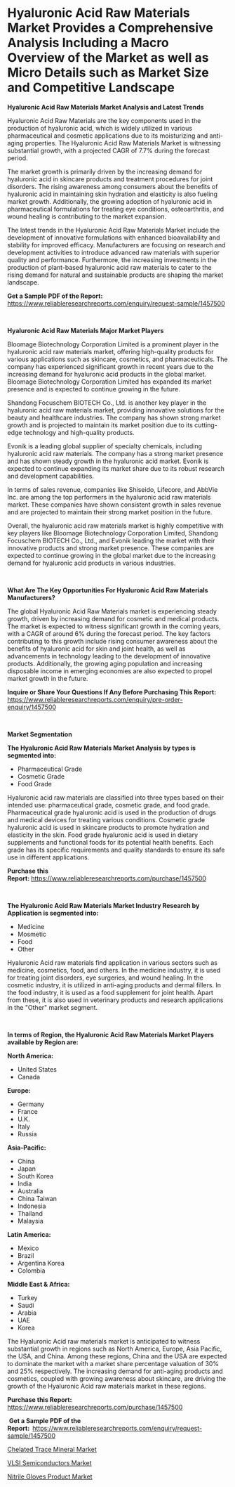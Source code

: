 <p><h1>Hyaluronic Acid Raw Materials Market Provides a Comprehensive Analysis Including a Macro Overview of the Market as well as Micro Details such as Market Size and Competitive Landscape</h1></p><p><strong>Hyaluronic Acid Raw Materials Market Analysis and Latest Trends</strong></p>
<p><p>Hyaluronic Acid Raw Materials are the key components used in the production of hyaluronic acid, which is widely utilized in various pharmaceutical and cosmetic applications due to its moisturizing and anti-aging properties. The Hyaluronic Acid Raw Materials Market is witnessing substantial growth, with a projected CAGR of 7.7% during the forecast period.</p><p>The market growth is primarily driven by the increasing demand for hyaluronic acid in skincare products and treatment procedures for joint disorders. The rising awareness among consumers about the benefits of hyaluronic acid in maintaining skin hydration and elasticity is also fueling market growth. Additionally, the growing adoption of hyaluronic acid in pharmaceutical formulations for treating eye conditions, osteoarthritis, and wound healing is contributing to the market expansion.</p><p>The latest trends in the Hyaluronic Acid Raw Materials Market include the development of innovative formulations with enhanced bioavailability and stability for improved efficacy. Manufacturers are focusing on research and development activities to introduce advanced raw materials with superior quality and performance. Furthermore, the increasing investments in the production of plant-based hyaluronic acid raw materials to cater to the rising demand for natural and sustainable products are shaping the market landscape.</p></p>
<p><strong>Get a Sample PDF of the Report:&nbsp;</strong> <a href="https://www.reliableresearchreports.com/enquiry/request-sample/1457500">https://www.reliableresearchreports.com/enquiry/request-sample/1457500</a></p>
<p>&nbsp;</p>
<p><strong>Hyaluronic Acid Raw Materials Major Market Players</strong></p>
<p><p>Bloomage Biotechnology Corporation Limited is a prominent player in the hyaluronic acid raw materials market, offering high-quality products for various applications such as skincare, cosmetics, and pharmaceuticals. The company has experienced significant growth in recent years due to the increasing demand for hyaluronic acid products in the global market. Bloomage Biotechnology Corporation Limited has expanded its market presence and is expected to continue growing in the future.</p><p>Shandong Focuschem BIOTECH Co., Ltd. is another key player in the hyaluronic acid raw materials market, providing innovative solutions for the beauty and healthcare industries. The company has shown strong market growth and is projected to maintain its market position due to its cutting-edge technology and high-quality products.</p><p>Evonik is a leading global supplier of specialty chemicals, including hyaluronic acid raw materials. The company has a strong market presence and has shown steady growth in the hyaluronic acid market. Evonik is expected to continue expanding its market share due to its robust research and development capabilities.</p><p>In terms of sales revenue, companies like Shiseido, Lifecore, and AbbVie Inc. are among the top performers in the hyaluronic acid raw materials market. These companies have shown consistent growth in sales revenue and are projected to maintain their strong market position in the future.</p><p>Overall, the hyaluronic acid raw materials market is highly competitive with key players like Bloomage Biotechnology Corporation Limited, Shandong Focuschem BIOTECH Co., Ltd., and Evonik leading the market with their innovative products and strong market presence. These companies are expected to continue growing in the global market due to the increasing demand for hyaluronic acid products in various industries.</p></p>
<p>&nbsp;</p>
<p><strong>What Are The Key Opportunities For Hyaluronic Acid Raw Materials Manufacturers?</strong></p>
<p><p>The global Hyaluronic Acid Raw Materials market is experiencing steady growth, driven by increasing demand for cosmetic and medical products. The market is expected to witness significant growth in the coming years, with a CAGR of around 6% during the forecast period. The key factors contributing to this growth include rising consumer awareness about the benefits of hyaluronic acid for skin and joint health, as well as advancements in technology leading to the development of innovative products. Additionally, the growing aging population and increasing disposable income in emerging economies are also expected to propel market growth in the future.</p></p>
<p><strong>Inquire or Share Your Questions If Any Before Purchasing This Report:</strong> <a href="https://www.reliableresearchreports.com/enquiry/pre-order-enquiry/1457500">https://www.reliableresearchreports.com/enquiry/pre-order-enquiry/1457500</a></p>
<p>&nbsp;</p>
<p><strong>Market Segmentation</strong></p>
<p><strong>The Hyaluronic Acid Raw Materials Market Analysis by types is segmented into:</strong></p>
<p><ul><li>Pharmaceutical Grade</li><li>Cosmetic Grade</li><li>Food Grade</li></ul></p>
<p><p>Hyaluronic acid raw materials are classified into three types based on their intended use: pharmaceutical grade, cosmetic grade, and food grade. Pharmaceutical grade hyaluronic acid is used in the production of drugs and medical devices for treating various conditions. Cosmetic grade hyaluronic acid is used in skincare products to promote hydration and elasticity in the skin. Food grade hyaluronic acid is used in dietary supplements and functional foods for its potential health benefits. Each grade has its specific requirements and quality standards to ensure its safe use in different applications.</p></p>
<p><strong>Purchase this Report:&nbsp;</strong><a href="https://www.reliableresearchreports.com/purchase/1457500">https://www.reliableresearchreports.com/purchase/1457500</a></p>
<p>&nbsp;</p>
<p><strong>The Hyaluronic Acid Raw Materials Market Industry Research by Application is segmented into:</strong></p>
<p><ul><li>Medicine</li><li>Mosmetic</li><li>Food</li><li>Other</li></ul></p>
<p><p>Hyaluronic Acid raw materials find application in various sectors such as medicine, cosmetics, food, and others. In the medicine industry, it is used for treating joint disorders, eye surgeries, and wound healing. In the cosmetic industry, it is utilized in anti-aging products and dermal fillers. In the food industry, it is used as a food supplement for joint health. Apart from these, it is also used in veterinary products and research applications in the "Other" market segment.</p></p>
<p>&nbsp;</p>
<p><strong>In terms of Region, the Hyaluronic Acid Raw Materials Market Players available by Region are:</strong></p>
<p>
    <p> <strong> North America: </strong>
        <ul>
            <li>United States</li>
            <li>Canada</li>
        </ul>
        </p> 
    <p> <strong> Europe: </strong>
        <ul>
            <li>Germany</li>
            <li>France</li>
            <li>U.K.</li>
            <li>Italy</li>
            <li>Russia</li>
        </ul>
        </p> 
    <p> <strong> Asia-Pacific: </strong>
        <ul>
            <li>China</li>
            <li>Japan</li>
            <li>South Korea</li>
            <li>India</li>
            <li>Australia</li>
            <li>China Taiwan</li>
            <li>Indonesia</li>
            <li>Thailand</li>
            <li>Malaysia</li>
        </ul>
        </p> 
    <p> <strong> Latin America: </strong>
        <ul>
            <li>Mexico</li>
            <li>Brazil</li>
            <li>Argentina Korea</li>
            <li>Colombia</li>
        </ul>
        </p> 
    <p> <strong> Middle East & Africa: </strong>
        <ul>
            <li>Turkey</li>
            <li>Saudi</li>
            <li>Arabia</li>
            <li>UAE</li>
            <li>Korea</li>
        </ul>
    </p>
    </p>
<p><p>The Hyaluronic Acid raw materials market is anticipated to witness substantial growth in regions such as North America, Europe, Asia Pacific, the USA, and China. Among these regions, China and the USA are expected to dominate the market with a market share percentage valuation of 30% and 25% respectively. The increasing demand for anti-aging products and cosmetics, coupled with growing awareness about skincare, are driving the growth of the Hyaluronic Acid raw materials market in these regions.</p></p>
<p><strong>Purchase this Report: </strong><a href="https://www.reliableresearchreports.com/purchase/1457500">https://www.reliableresearchreports.com/purchase/1457500</a></p>
<p>&nbsp;<strong>Get a Sample PDF of the Report:&nbsp;&nbsp;</strong><a href="https://www.reliableresearchreports.com/enquiry/request-sample/1457500">https://www.reliableresearchreports.com/enquiry/request-sample/1457500</a></p>
<p><strong></strong></p>
<p><p><a href="https://view.publitas.com/reportprime-1/chelated-trace-mineral-market-size-furnishes-valuable-information-encompassing-market-share-market-trends-and-projections-spanning-from-2024-to-2031/">Chelated Trace Mineral Market</a></p><p><a href="https://view.publitas.com/reportprime-1/vlsi-semiconductors-market-analysis-and-market-size-global-industry-overview-market-segmentation-and-forecast-2024-to-2031/">VLSI Semiconductors Market</a></p><p><a href="https://view.publitas.com/reportprime-1/nitrile-gloves-product-market-size-focuses-on-market-dynamics-in-depth-analysis-and-future-projections-of-its-market-forecasted-for-period-from-2024-to-2031/">Nitrile Gloves Product Market</a></p></p>
